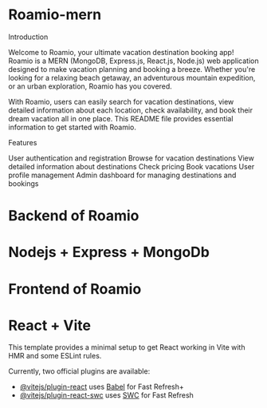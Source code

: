 # Roamio-mern

Introduction

Welcome to Roamio, your ultimate vacation destination booking app! Roamio is a MERN (MongoDB, Express.js, React.js, Node.js) web application designed to make vacation planning and booking a breeze. Whether you're looking for a relaxing beach getaway, an adventurous mountain expedition, or an urban exploration, Roamio has you covered.

With Roamio, users can easily search for vacation destinations, view detailed information about each location, check availability, and book their dream vacation all in one place. This README file provides essential information to get started with Roamio.

Features

User authentication and registration
Browse for vacation destinations
View detailed information about destinations
Check pricing
Book vacations
User profile management
Admin dashboard for managing destinations and bookings

# Backend of Roamio

# Nodejs + Express + MongoDb

# Frontend of Roamio

# React + Vite

This template provides a minimal setup to get React working in Vite with HMR and some ESLint rules.

Currently, two official plugins are available:

- [@vitejs/plugin-react](https://github.com/vitejs/vite-plugin-react/blob/main/packages/plugin-react/README.md) uses [Babel](https://babeljs.io/) for Fast Refresh+
- [@vitejs/plugin-react-swc](https://github.com/vitejs/vite-plugin-react-swc) uses [SWC](https://swc.rs/) for Fast Refresh
